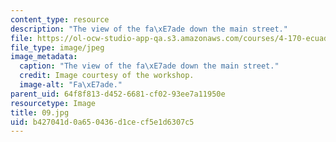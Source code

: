 ```yaml
---
content_type: resource
description: "The view of the fa\xE7ade down the main street."
file: https://ol-ocw-studio-app-qa.s3.amazonaws.com/courses/4-170-ecuador-workshop-fall-2006/b427041d0a650436d1cecf5e1d6307c5_09.jpg
file_type: image/jpeg
image_metadata:
  caption: "The view of the fa\xE7ade down the main street."
  credit: Image courtesy of the workshop.
  image-alt: "Fa\xE7ade."
parent_uid: 64f8f813-d452-6681-cf02-93ee7a11950e
resourcetype: Image
title: 09.jpg
uid: b427041d-0a65-0436-d1ce-cf5e1d6307c5
---
```

